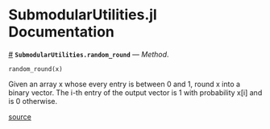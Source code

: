 
<a id='SubmodularUtilities.jl-Documentation-1'></a>

# SubmodularUtilities.jl Documentation

<a id='SubmodularUtilities.random_round-Tuple{Any}' href='#SubmodularUtilities.random_round-Tuple{Any}'>#</a>
**`SubmodularUtilities.random_round`** &mdash; *Method*.



```
random_round(x)
```

Given an array x whose every entry is between 0 and 1, round x into a binary vector.  The i-th entry of the output vector is 1 with probability x[i] and is 0 otherwise.


<a target='_blank' href='https://github.com/lchen91/Submodular_Utilities/blob/master/src/SubmodularUtilities.jl#L92-L97' class='documenter-source'>source</a><br>

